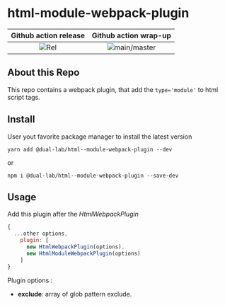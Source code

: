 # html-module-webpack-plugin

Github action release| Github action wrap-up
:---: | :---: |
![Rel]()| ![main/master](https://github.com/dual-lab/html-module-webpack-plugin/workflows/html-module-webpack-plugin-main/badge.svg?branch=main%2Fmaster&event=push)|

## About this Repo

This repo contains a webpack plugin, that add the ```type='module'``` to 
html script tags.

## Install

User yout favorite package manager to install the latest version

```shell
yarn add @dual-lab/html--module-webpack-plugin --dev

```

or

```shell
npm i @dual-lab/html--module-webpack-plugin --save-dev

```

## Usage

Add this plugin after the _HtmlWebpackPlugin_

```js
{
  ...other options,
    plugin: [
      new HtmlWebpackPlugin(options),
      new HtmlModuleWebpackPlugin(options)
    ]
}

```

Plugin options :

- **exclude**: array of glob pattern exclude.
